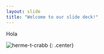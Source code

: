 ```yaml
---
layout: slide
title: "Welcome to our slide deck!"
---
```


Hola

![herme-t-crabb](https://octodex.github.com/images/herme-t-crabb.png)
{: .center}
